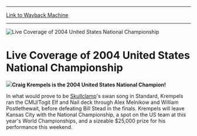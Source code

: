 
---
[Link to Wayback Machine](https://web.archive.org/web/20160228033117/http://magic.wizards.com/en/events/coverage/live-coverage-2004-united-states-national-championship)

[_metadata_:description]:- "*/ /*-->*/ Craig Krempels is the 2004 United States National Champion!"
[_metadata_:generator]:- "Drupal 7 (http://drupal.org)"
[_metadata_:node]:- "585586"
[_metadata_:source]:- "div-block-system-main"
[_metadata_:title]:- "Live Coverage of 2004 United States National Championship"
[_metadata_:wayback_capture_timestamp]:- "2016-02-28 03:31:17"
[_metadata_:wayback_raw_url]:- "https://web.archive.org/web/20160228033117id_/http://magic.wizards.com/en/events/coverage/live-coverage-2004-united-states-national-championship"
[_metadata_:wayback_url]:- "http://magic.wizards.com/en/events/coverage/live-coverage-2004-united-states-national-championship"
---







![Live Coverage of 2004 United States National Championship](https://media.magic.wizards.com/images/banner/large_1_4.jpg)





Live Coverage of 2004 United States National Championship
=========================================================











![](https://media.magic.wizards.com/image_legacy_migration/sideboard/images/usnat04/fin.jpg)**Craig Krempels is the 2004 United States National Champion!**


In what would prove to be [Skullclamp](http://gatherer.wizards.com/Pages/Card/Details.aspx?name=Skullclamp)'s swan song in Standard, Krempels ran the CMU/Togit Elf and Nail deck through Alex Melnikow and William Postlethewait, before defeating Bill Stead in the finals. Krempels will leave Kansas City with the National Championship, a spot on the US team at this year's World Championships, and a sizeable $25,000 prize for his performance this weekend.


  

 

